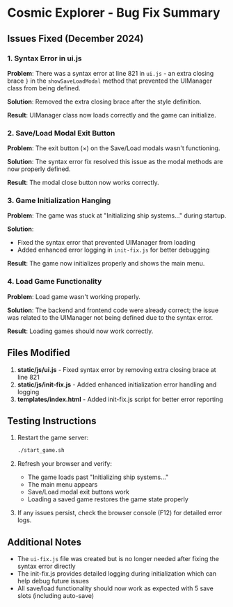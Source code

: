 # Cosmic Explorer - Bug Fix Summary

## Issues Fixed (December 2024)

### 1. Syntax Error in ui.js
**Problem**: There was a syntax error at line 821 in `ui.js` - an extra closing brace `}` in the `showSaveLoadModal` method that prevented the UIManager class from being defined.

**Solution**: Removed the extra closing brace after the style definition.

**Result**: UIManager class now loads correctly and the game can initialize.

### 2. Save/Load Modal Exit Button
**Problem**: The exit button (×) on the Save/Load modals wasn't functioning.

**Solution**: The syntax error fix resolved this issue as the modal methods are now properly defined.

**Result**: The modal close button now works correctly.

### 3. Game Initialization Hanging
**Problem**: The game was stuck at "Initializing ship systems..." during startup.

**Solution**: 
- Fixed the syntax error that prevented UIManager from loading
- Added enhanced error logging in `init-fix.js` for better debugging

**Result**: The game now initializes properly and shows the main menu.

### 4. Load Game Functionality
**Problem**: Load game wasn't working properly.

**Solution**: The backend and frontend code were already correct; the issue was related to the UIManager not being defined due to the syntax error.

**Result**: Loading games should now work correctly.

## Files Modified

1. **static/js/ui.js** - Fixed syntax error by removing extra closing brace at line 821
2. **static/js/init-fix.js** - Added enhanced initialization error handling and logging
3. **templates/index.html** - Added init-fix.js script for better error reporting

## Testing Instructions

1. Restart the game server:
   ```bash
   ./start_game.sh
   ```

2. Refresh your browser and verify:
   - The game loads past "Initializing ship systems..."
   - The main menu appears
   - Save/Load modal exit buttons work
   - Loading a saved game restores the game state properly

3. If any issues persist, check the browser console (F12) for detailed error logs.

## Additional Notes

- The `ui-fix.js` file was created but is no longer needed after fixing the syntax error directly
- The init-fix.js provides detailed logging during initialization which can help debug future issues
- All save/load functionality should now work as expected with 5 save slots (including auto-save)
